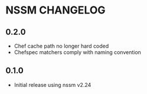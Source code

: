 # NSSM CHANGELOG

## 0.2.0

- Chef cache path no longer hard coded
- Chefspec matchers comply with naming convention

## 0.1.0

- Initial release using nssm v2.24
